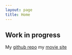 ```yaml
---
layout: page
title: Home
---
```


## Work in progress

My [github repo](https://github.com/zachkarol430)
my [movie site](https://evening-scrubland-99469.herokuapp.com)
